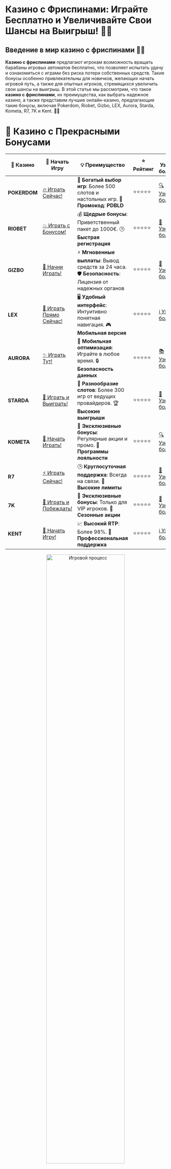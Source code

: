 # **Казино с Фриспинами: Играйте Бесплатно и Увеличивайте Свои Шансы на Выигрыш! 🎰🎁**

## Введение в мир **казино с фриспинами** 🎲✨

**Казино с фриспинами** предлагают игрокам возможность вращать барабаны игровых автоматов бесплатно, что позволяет испытать удачу и ознакомиться с играми без риска потери собственных средств. Такие бонусы особенно привлекательны для новичков, желающих начать игровой путь, а также для опытных игроков, стремящихся увеличить свои шансы на выигрыш. В этой статье мы рассмотрим, что такое **казино с фриспинами**, их преимущества, как выбрать надежное казино, а также представим лучшие онлайн-казино, предлагающие такие бонусы, включая Pokerdom, Riobet, Gizbo, LEX, Aurora, Starda, Kometa, R7, 7K и Kent. 🚀💡

# 🌟 Казино с Прекрасными Бонусами

| 🎲 **Казино** | 🔗 **Начать Игру** | 💡 **Преимущество** | ⭐ **Рейтинг** | 🔗 **Узнать больше** | 🆕 **Новая информация** |
|--------------|---------------------|---------------------|----------------|----------------------|-------------------------|
| **POKERDOM**  | [🔥 Играть Сейчас!](https://brandplay.link/4k77v2yx) | 🎉 **Богатый выбор игр**: Более 500 слотов и настольных игр. 🎁 **Промокод**: **PDBLD** | ⭐⭐⭐⭐⭐ | [🔍 Узнать больше](https://brandplay.link/4k77v2yx) | 🏆 **Победители турниров** получают эксклюзивные подарки! |
| **RIOBET**    | [💥 Играть с Бонусом!](https://brandplay.link/7xBLTPyj) | 💰 **Щедрые бонусы**: Приветственный пакет до 1000€. 🕒 **Быстрая регистрация** | ⭐⭐⭐⭐⭐ | [📖 Узнать больше](https://brandplay.link/7xBLTPyj) | 💬 **Поддержка 24/7** для комфортной игры в любое время! |
| **GIZBO**     | [🚀 Начни Играть!](https://brandplay.link/bprXw4YV) | ⚡ **Мгновенные выплаты**: Вывод средств за 24 часа. 🛡️ **Безопасность**: Лицензия от надежных органов | ⭐⭐⭐⭐⭐ | [📝 Узнать больше](https://brandplay.link/bprXw4YV) | 🔒 **SSL-шифрование** для максимальной безопасности данных игроков. |
| **LEX**       | [💎 Играть Прямо Сейчас!](https://brandplay.link/zW4hdDFV) | 🖥️ **Удобный интерфейс**: Интуитивно понятная навигация. 🎮 **Мобильная версия** | ⭐⭐⭐⭐⭐ | [ℹ️ Узнать больше](https://brandplay.link/zW4hdDFV) | 📱 **Поддержка всех мобильных устройств** для удобства игры в любом месте. |
| **AURORA**    | [✨ Играть Тут!](https://10trafic-stat2.com/click/668546556bcc6313411604bd/6766/13032/subaccount) | 📱 **Мобильная оптимизация**: Играйте в любое время. 🔒 **Безопасность данных** | ⭐⭐⭐⭐⭐ | [📚 Узнать больше](https://10trafic-stat2.com/click/668546556bcc6313411604bd/6766/13032/subaccount) | 🌍 **Международная лицензия** на деятельность в разных странах. |
| **STARDА**    | [🎉 Играть и Выиграть!](https://brandplay.link/fB7xwRFL) | 🎰 **Разнообразие слотов**: Более 300 игр от ведущих провайдеров. 🏆 **Высокие выигрыши** | ⭐⭐⭐⭐⭐ | [🔎 Узнать больше](https://brandplay.link/fB7xwRFL) | 🎉 **Ежемесячные турниры** с крупными призами! |
| **KOMETA**    | [🎁 Начать Играть!](https://brandplay.link/8ZymQJV8) | 🎁 **Эксклюзивные бонусы**: Регулярные акции и промо. 🔄 **Программы лояльности** | ⭐⭐⭐⭐⭐ | [🔍 Узнать больше](https://brandplay.link/8ZymQJV8) | 🌟 **Персонализированные предложения** для долгосрочных игроков. |
| **R7**        | [⚡ Играть Сейчас!](https://brandplay.link/bMd3Yjsw) | 🕒 **Круглосуточная поддержка**: Всегда на связи. 💸 **Высокие лимиты** | ⭐⭐⭐⭐⭐ | [📖 Узнать больше](https://brandplay.link/bMd3Yjsw) | 🎯 **Рейтинг игроков** для лучших участников. |
| **7K**        | [🎯 Играть и Побеждать!](https://brandplay.link/BvQyFShp) | 🌟 **Эксклюзивные бонусы**: Только для VIP игроков. 🎉 **Сезонные акции** | ⭐⭐⭐⭐⭐ | [📝 Узнать больше](https://brandplay.link/BvQyFShp) | 🥇 **Особые привилегии** для постоянных игроков. |
| **KENT**      | [🔑 Начать Игру!](https://brandplay.link/Fv2WP3js) | 📈 **Высокий RTP**: Более 98%. 💼 **Профессиональная поддержка** | ⭐⭐⭐⭐⭐ | [ℹ️ Узнать больше](https://brandplay.link/Fv2WP3js) | 💬 **Поддержка на нескольких языках** для удобства игроков. |

<div align="center"> <img src="https://i.pinimg.com/originals/1d/b3/25/1db325483acbe642c6d4e6fdd73a4988.gif" alt="Игровой процесс" width="70%"> </div>
---

# 🚀 Быстрые Выигрыши и Поддержка

| 🎲 **Казино** | 🔗 **Начать Игру** | 💡 **Преимущество** | ⭐ **Рейтинг** | 🔗 **Узнать больше** | 🆕 **Новая информация** |
|--------------|---------------------|---------------------|----------------|----------------------|-------------------------|
| **GAMA**      | [🎯 Играть Прямо Сейчас!](https://brandplay.link/j6NMKsDz) | 🔍 **Интуитивный интерфейс**: Легкость использования. 🏅 **Престижные турниры** | ⭐⭐⭐⭐☆ | [🔎 Узнать больше](https://brandplay.link/j6NMKsDz) | 🏆 **Турниры с большими призами** каждый месяц. |
| **ONION**     | [💥 Играть и Выигрывать!](https://brandplay.link/zBGRVpQ9) | 🤑 **Низкие ставки**: Идеально для начинающих. 🔄 **Быстрые выводы** | ⭐⭐⭐⭐☆ | [🔍 Узнать больше](https://brandplay.link/zBGRVpQ9) | 🎮 **Казино для новичков** с простыми правилами. |
| **ЧЕМПИОН**   | [🏅 Играть в Турнире!](https://temon-gter.cfd/go/lRq?p80412p304504pcc44t17455) | 🏅 **Лояльная программа**: Награды за активность. 🎁 **Ежемесячные бонусы** | ⭐⭐⭐⭐☆ | [📖 Узнать больше](https://temon-gter.cfd/go/lRq?p80412p304504pcc44t17455) | 🥇 **Турниры и лояльность** — каждый шаг вознаграждается. |
| **VAVADA**    | [🚀 Играть Без Ожидания!](https://vavadapartner.pro/?promo=ea5c9275-6854-4505-94fc-95ab18221945-linkb2) | 🚀 **Быстрая регистрация**: Начните играть мгновенно. 🔐 **Безопасные транзакции** | ⭐⭐⭐⭐☆ | [📝 Узнать больше](https://vavadapartner.pro/?promo=ea5c9275-6854-4505-94fc-95ab18221945-linkb2) | 🏆 **Программа для новых игроков** с бонусами за регистрацию. |
| **FRIENDS**   | [🎉 Играть и Развлекаться!](https://gofriends.mba/linkb2) | 🤝 **Социальные игры**: Играйте с друзьями. 🌐 **Мультиплатформенность** | ⭐⭐⭐⭐☆ | [ℹ️ Узнать больше](https://gofriends.mba/linkb2) | 🎮 **Играйте с друзьями** и зарабатывайте бонусы за совместные действия. |
| **1WIN**      | [⚡ Играть и Выигрывать!](https://brandplay.link/smXVpBbG) | 🏆 **Спортивные ставки**: Широкий выбор видов спорта. 💵 **Высокие коэффициенты** | ⭐⭐⭐⭐☆ | [📚 Узнать больше](https://brandplay.link/smXVpBbG) | ⚽ **Бонусы на спортивные ставки** для активных игроков. |
| **DRIP**      | [💥 Играть Сразу!](https://drp-ircp01.com/c07e6a3db) | 🌐 **Инновационные игры**: Новейшие игровые технологии. 🛡️ **Высокая безопасность** | ⭐⭐⭐⭐☆ | [🔎 Узнать больше](https://drp-ircp01.com/c07e6a3db) | 🔧 **Инновационные функции** для удобства игры. |
| **JOYCASINO** | [🎰 Играть И Побеждать!](https://rpc30.call2me.pro/?/ru/registration?apkpop=0&partner=p24970p3291217pc98f) | 🎁 **Приятные бонусы**: Ежедневные акции и подарки. 🕹️ **Разнообразие игр** | ⭐⭐⭐⭐☆ | [🔍 Узнать больше](https://rpc30.call2me.pro/?/ru/registration?apkpop=0&partner=p24970p3291217pc98f) | 🎉 **Щедрые фриспины** для новых игроков. |
| **PLAYFORTUNA** | [🔥 Играть С Бонусом!](https://fortunapromo.net/alt/playfortuna/registration?0dc4a9362a71feb7e3f165fb8e766f70) | 🎉 **Регулярные акции**: Бонусы, фриспины и многое другое. 🏅 **Турниры** | ⭐⭐⭐⭐☆ | [📚 Узнать больше](https://fortunapromo.net/alt/playfortuna/registration?0dc4a9362a71feb7e3f165fb8e766f70) | 🎯 **Выгодные предложения** на популярные игры. |
| **SYKAA**     | [💸 Играть Сейчас!](https://s-two-way.com/?source=linkb2&pid=30697) | 💸 **Доступные ставки**: Идеально для новичков. 🎁 **Щедрые бонусы** | ⭐⭐⭐⭐☆ | [🔍 Узнать больше](https://s-two-way.com/?source=linkb2&pid=30697) | 💥 **Акции с большими бонусами** для новичков и опытных игроков. |

<div align="center"> <img src="https://schaeffers-cdn.s3.amazonaws.com/images/default-source/schaeffers-cdn-images/default-images/sectors/bigstock-casino-gambling-concept-with-f-369012793.jpg?sfvrsn=493ad806_4" alt="Игровой процесс" width="70%"> </div>
---

# 💸 Казино с Привлекательными Программами Лояльности

| 🎲 **Казино** | 🔗 **Начать Игру** | 💡 **Преимущество** | ⭐ **Рейтинг** | 🔗 **Узнать больше** | 🆕 **Новая информация** |
|--------------|---------------------|---------------------|----------------|----------------------|-------------------------|
| **KOMETA**    | [🎯 Начни Играть!](https://brandplay.link/8ZymQJV8) | 🎁 **Эксклюзивные бонусы**: Регулярные акции и промо. 🔄 **Программы лояльности** | ⭐⭐⭐⭐⭐ | [🔍 Узнать больше](https://brandplay.link/8ZymQJV8) | 🌟 **Персонализированные предложения** для долгосрочных игроков. |
| **1Xslots**   | [🏅 Играть Прямо Сейчас!](https://brandplay.link/hSB1khtr) | 🎉 **Множество акций**: Еженедельные бонусы и турниры. 🛡️ **Безопасность** | ⭐⭐⭐⭐⭐ | [📚 Узнать больше](https://brandplay.link/hSB1khtr) | 🏅 **Награды за активность**: участники программы лояльности получают специальные привилегии. |
| **R7**        | [🚀 Играть Сейчас!](https://brandplay.link/bMd3Yjsw) | 🕒 **Круглосуточная поддержка**: Всегда на связи. 💸 **Высокие лимиты** | ⭐⭐⭐⭐⭐ | [📖 Узнать больше](https://brandplay.link/bMd3Yjsw) | 💬 **VIP-поддержка** для постоянных игроков с приоритетом. |

<div align="center"> <img src="https://i.pinimg.com/originals/1d/b3/25/1db325483acbe642c6d4e6fdd73a4988.gif" alt="Игровой процесс" width="70%"> </div>
---

---

## Что такое **казино с фриспинами**? 🧐🔍

**Казино с фриспинами** — это онлайн-платформы, которые предлагают бесплатные вращения игровых автоматов в рамках различных бонусных акций. Фриспины могут быть частью приветственного пакета для новых игроков, регулярными акциями для постоянных клиентов или специальными предложениями во время праздников и событий.

### Основные виды фриспинов 📝✅

1. **Приветственные фриспины**: Бесплатные вращения, предоставляемые новым игрокам при регистрации.
2. **Фриспины за депозит**: Бесплатные вращения, получаемые при внесении первого депозита или последующих пополнениях счета.
3. **Фриспины без депозита**: Бесплатные вращения, предоставляемые без необходимости внесения депозита.
4. **Фриспины за лояльность**: Бесплатные вращения, предоставляемые постоянным игрокам в рамках программы лояльности.
5. **Сезонные и тематические фриспины**: Бесплатные вращения, приуроченные к праздникам, событиям или новым играм.

---

## Преимущества **казино с фриспинами** 🏆🎰

### 1. **Бесплатная игра** 🎁🆓

Фриспины позволяют игрокам наслаждаться азартными играми без необходимости вкладывать собственные деньги. Это отличный способ попробовать новые слоты и понять их механику.

### 2. **Увеличенные шансы на выигрыш** 💸🎯

Использование фриспинов увеличивает количество вращений барабанов, что повышает вероятность получения выигрышей без дополнительных затрат.

### 3. **Познакомиться с новыми играми** 🎮📚

Фриспины дают возможность опробовать новые игровые автоматы и провайдеров, что помогает игрокам расширить свой игровой опыт.

### 4. **Участие в акциях и турнирах** 🎉🏅

Многие казино предлагают специальные акции и турниры, где фриспины могут стать дополнительным бонусом для участников, увеличивая их шансы на выигрыш.

---

## Как выбрать надежное **казино с фриспинами**? 🧐✅

### 1. **Проверка лицензии и регулирования** 🏢🔍

Убедитесь, что казино имеет действующую лицензию от авторитетного регулятора, такого как Malta Gaming Authority (MGA), UK Gambling Commission или Curacao eGaming. Это гарантирует безопасность и честность игры.

### 2. **Репутация и отзывы** 📝⭐

Читайте отзывы других игроков и рейтинги казино. Надежные казино обычно имеют положительные отзывы и высокие оценки от пользователей.

### 3. **Ассортимент игр** 🎮🎰

Выбирайте казино с широким выбором игр от проверенных провайдеров. Это обеспечит разнообразие и высокое качество игрового процесса.

### 4. **Условия бонусов** 📜🔍

Внимательно изучите условия использования фриспинов. Обратите внимание на требования по отыгрышу, максимальные суммы выигрыша и доступные игры для бонусов.

### 5. **Поддержка клиентов** 📞💬

Надежное казино должно предлагать качественную поддержку клиентов через различные каналы связи, такие как чат, электронная почта или телефон, доступную 24/7.

---

## Лучшие казино с **фриспинами** 🏅🎲

### 1. **Pokerdom** 🏆🎰

#### Основные характеристики:
- **Лицензия:** Curacao eGaming
- **Ассортимент игр:** Слоты, покер, рулетка, живое казино
- **Бонусы:** Приветственный бонус до $500 + 100 бесплатных спинов
- **Методы оплаты:** Банковские карты, электронные кошельки, криптовалюты
- **Поддержка клиентов:** 24/7 через чат и электронную почту

#### Преимущества:
- **Интеграция с покерной платформой:** Идеально подходит для любителей покера.
- **Широкий выбор игр:** Включая **фриспины** на популярных слотах.
- **Высокие лимиты на ставки и быстрые выплаты:** Подходит для игроков с крупными бюджетами.

### 2. **Riobet** 🎮💎

#### Основные характеристики:
- **Лицензия:** Malta Gaming Authority (MGA)
- **Ассортимент игр:** Слоты, настольные игры, спортивные ставки, живое казино
- **Бонусы:** Приветственный пакет до €1000 + 200 бесплатных спинов
- **Методы оплаты:** Visa, MasterCard, PayPal, Skrill
- **Поддержка клиентов:** Чат и телефон

#### Преимущества:
- **Интеграция спортивных ставок и казино:** Идеально для тех, кто любит ставить на спорт.
- **Высокое качество обслуживания клиентов:** Профессиональная и быстрая поддержка.
- **Регулярные акции и турниры:** Повышают шансы на выигрыш и делают игру более интересной.

### 3. **Gizbo** 💰🎉

#### Основные характеристики:
- **Лицензия:** UK Gambling Commission
- **Ассортимент игр:** Слоты, рулетка, блэкджек, живое казино
- **Бонусы:** Приветственный бонус до £500 + 50 бесплатных спинов
- **Методы оплаты:** Банковские карты, электронные кошельки, криптовалюты
- **Поддержка клиентов:** 24/7 через чат и электронную почту

#### Преимущества:
- **Многообразие игр от топовых провайдеров:** Отличный выбор для всех типов игроков.
- **Быстрые выплаты и разнообразные методы депозита:** Удобство и скорость транзакций.
- **Надежная система безопасности:** Современные технологии шифрования данных.

### 4. **LEX** 🦁✨

#### Основные характеристики:
- **Лицензия:** Curacao eGaming
- **Ассортимент игр:** Слоты, покер, рулетка, живое казино
- **Бонусы:** Приветственный бонус до $300 + 150 бесплатных спинов
- **Методы оплаты:** Visa, MasterCard, Neteller, Skrill
- **Поддержка клиентов:** 24/7 через чат и электронную почту

#### Преимущества:
- **Оптимизировано для мобильных устройств:** Отличная работа на смартфонах и планшетах.
- **Большой выбор игр от ведущих провайдеров:** Включая популярные слоты с фриспинами.
- **Отличное качество графики и интерфейса:** Удобный и привлекательный дизайн.

### 5. **Aurora** 🏅🎲

#### Основные характеристики:
- **Лицензия:** Malta Gaming Authority (MGA)
- **Ассортимент игр:** Слоты, настольные игры, видеопокер, живое казино
- **Бонусы:** Приветственный бонус до €400 + 100 бесплатных спинов
- **Методы оплаты:** Банковские карты, электронные кошельки, банковские переводы
- **Поддержка клиентов:** Чат и электронная почта

#### Преимущества:
- **Один из старейших и самых надёжных операторов:** Высокий уровень доверия среди игроков.
- **Инновационные игры и эксклюзивные предложения:** Постоянное обновление ассортимента.
- **Высокие лимиты на ставки и быстрые выплаты:** Подходит для игроков, желающих делать крупные ставки.

### 6. **Starda** 🎰🦊

#### Основные характеристики:
- **Лицензия:** Curacao eGaming
- **Ассортимент игр:** Слоты, рулетка, блэкджек, живое казино
- **Бонусы:** Приветственный бонус до $250 + 75 бесплатных спинов
- **Методы оплаты:** Visa, MasterCard, Skrill, Neteller
- **Поддержка клиентов:** 24/7 через чат и электронную почту

#### Преимущества:
- **Интерактивная игровая платформа с миссиями и наградами:** Увлекательный игровой процесс.
- **Широкий выбор игр от топовых провайдеров:** Высококачественные слоты и настольные игры.
- **Отличное обслуживание клиентов и быстрая поддержка:** Профессиональная и оперативная помощь.

### 7. **Kometa** 🎮💎

#### Основные характеристики:
- **Лицензия:** Malta Gaming Authority (MGA)
- **Ассортимент игр:** Слоты, покер, рулетка, живое казино
- **Бонусы:** Приветственный бонус до $600 + 200 бесплатных спинов
- **Методы оплаты:** Банковские карты, электронные кошельки, криптовалюты
- **Поддержка клиентов:** 24/7 через чат и электронную почту

#### Преимущества:
- **Большой выбор слотов и настольных игр:** Подходит для игроков с разными предпочтениями.
- **Поддержка криптовалют для быстрого вывода средств:** Удобство и скорость транзакций.
- **Регулярные акции и бонусы для постоянных игроков:** Повышают шансы на выигрыш.
- **Высокие стандарты безопасности:** Защита личных и финансовых данных.

### 8. **R7** 🐼👑

#### Основные характеристики:
- **Лицензия:** Malta Gaming Authority (MGA)
- **Ассортимент игр:** Слоты, настольные игры, видеопокер, живое казино
- **Бонусы:** Приветственный бонус до €500 + 150 бесплатных спинов
- **Методы оплаты:** Visa, MasterCard, Skrill, Neteller
- **Поддержка клиентов:** 24/7 через чат и электронную почту

#### Преимущества:
- **Удобный интерфейс и приятный дизайн:** Легкость навигации и эстетика.
- **Высокие стандарты безопасности и честности:** Надежные технологии шифрования.
- **Программа лояльности и VIP-услуги:** Вознаграждения для постоянных игроков.
- **Большой выбор игр от проверенных провайдеров:** Высокое качество игрового процесса.

### 9. **7K** 🎲💼

#### Основные характеристики:
- **Лицензия:** UK Gambling Commission
- **Ассортимент игр:** Слоты, рулетка, блэкджек, живое казино
- **Бонусы:** Приветственный бонус до £700 + 300 бесплатных спинов
- **Методы оплаты:** Банковские карты, электронные кошельки, банковские переводы
- **Поддержка клиентов:** Чат и телефон

#### Преимущества:
- **Интеграция спортивных ставок и казино:** Идеально для любителей спорта и азартных игр.
- **Широкий выбор демо-слотов и провайдеров:** Большой ассортимент и высокое качество игр.
- **Надёжное и быстрое обслуживание:** Эффективная поддержка клиентов.
- **Высокие лимиты на ставки:** Подходит для хайроллеров.

### 10. **Kent** 🎰🔄

#### Основные характеристики:
- **Лицензия:** Malta Gaming Authority (MGA)
- **Ассортимент игр:** Слоты, настольные игры, видеопокер, живое казино
- **Бонусы:** Приветственный бонус до €600 + 250 бесплатных спинов
- **Методы оплаты:** Visa, MasterCard, Skrill, Neteller, криптовалюты
- **Поддержка клиентов:** 24/7 через чат и электронную почту

#### Преимущества:
- **Современный дизайн и удобный интерфейс:** Привлекательная и интуитивно понятная платформа.
- **Большой выбор игр от проверенных провайдеров:** Высокое качество игрового процесса.
- **Высокие лимиты на депозиты и быстрые выплаты:** Удобство и эффективность транзакций.
- **Регулярные акции и бонусы:** Повышают шансы на выигрыш и делают игру более интересной.

---

## Как воспользоваться **фриспинами**? 🧠💡

### 1. **Регистрация в онлайн-казино** 🏢✅

Для начала игры с фриспинами необходимо зарегистрироваться в одном из лучших онлайн-казино, таких как Pokerdom, Riobet или Gizbo. При регистрации обычно требуется предоставить основные данные, такие как имя, адрес электронной почты и номер телефона.

### 2. **Получение бонуса с фриспинами** 🎁🆓

После регистрации перейдите в раздел "Бонусы" или "Акции" и выберите предложение с фриспинами. Бонус может быть автоматически зачислен на ваш счет или потребовать ввода специального промокода.

### 3. **Выбор игры и использование фриспинов** 🎰🔄

Выберите интересующий вас слот из ассортимента казино и начните играть с использованием полученных фриспинов. Это позволит вам испытать игру и попробовать выиграть реальные деньги без дополнительных затрат.

### 4. **Выполнение условий отыгрыша** 📜🔍

Чтобы вывести выигранные средства, необходимо выполнить условия отыгрыша, которые обычно включают оборот бонусной суммы определенное количество раз. Внимательно изучите условия бонуса, чтобы избежать недоразумений.

---

## Стратегии для успешной игры в **казино с фриспинами** 🧠💡

### 1. **Управление банкроллом** 💳📊

Определите свой бюджет перед началом игры и придерживайтесь его. Разделите свой банкролл на небольшие суммы для каждой игровой сессии, чтобы продлить удовольствие и снизить риски.

### 2. **Выбор правильных игр** 🎯💰

Используйте фриспины на слотах с высоким RTP (процент возврата игроку) и популярными бонусными функциями. Это увеличит ваши шансы на выигрыш.

### 3. **Использование бонусов и акций** 🎁✨

Многие казино предлагают дополнительные фриспины и бонусы для постоянных игроков. Используйте эти предложения, чтобы увеличить свой банкролл и получить дополнительные шансы на выигрыш.

### 4. **Изучение таблицы выплат** 📚🔍

Ознакомьтесь с таблицей выплат выбранного слота, чтобы понять, какие комбинации символов приносят наибольшие выигрыши и какие бонусные функции доступны в игре.

### 5. **Игра с умом** 🧠🔍

Не пытайтесь отыграться после проигрыша и избегайте азартных игр под влиянием эмоций. Играйте осознанно и придерживайтесь своих стратегий.

---

## Безопасность и ответственность при использовании **казино с фриспинами** 🔒🛡️

### 1. **Выбор надежного казино** 🏢✅

Убедитесь, что выбранное казино имеет действующую лицензию от авторитетного регулятора и положительные отзывы от игроков. Это гарантирует безопасность ваших данных и честность игр.

### 2. **Играйте ответственно** 🧘‍♂️🕰️

Хотя игра с фриспинами не требует вложений, важно контролировать время и усилия, потраченные на игру. Установите для себя лимиты и придерживайтесь их, чтобы избежать игровой зависимости.

### 3. **Использование инструментов самоконтроля** 📅⏰

Многие онлайн-казино предлагают инструменты для установки лимитов по депозитам, ставкам и времени игры. Используйте эти инструменты, чтобы поддерживать контроль над своей игрой и предотвращать возможные проблемы.

---

## Заключение: Играйте в **казино с фриспинами** и выигрывайте реальные деньги бесплатно! 🏁🎉

**Казино с фриспинами** предоставляют отличный способ начать игровой путь без финансовых вложений. Они позволяют познакомиться с платформой, протестировать игры и, возможно, выиграть реальные деньги без риска. Следуйте нашим советам по выбору надежного казино, используйте фриспины ответственно и наслаждайтесь игровым процессом. Удачи и больших выигрышей! 🍀💰🎰

---

## Часто задаваемые вопросы (FAQ) ❓📚

### 1. Что такое **казино с фриспинами**? 🎰🌐

**Казино с фриспинами** — это онлайн-платформы, предлагающие бесплатные вращения игровых автоматов в рамках различных бонусных акций. Это могут быть приветственные фриспины для новых игроков, бонусные спины за депозит или специальные предложения для постоянных клиентов.

### 2. Как получить фриспины в онлайн-казино? 🆓🎁

Для получения фриспинов необходимо зарегистрироваться в одном из онлайн-казино, предлагающих такие бонусы. После регистрации бонус может быть автоматически зачислен на ваш счет или потребовать ввода специального промокода. Иногда фриспины предоставляются за внесение первого депозита или участие в акциях.

### 3. Можно ли вывести выигранные средства с фриспинов? 💸❓

Да, можно, но для этого необходимо выполнить условия отыгрыша, указанные в правилах бонуса. Обычно это включает оборот бонусной суммы определенное количество раз. Важно внимательно изучить условия, чтобы избежать недоразумений.

### 4. Какие преимущества у **казино с фриспинами**? 💡✨

Основные преимущества включают возможность игры без финансовых рисков, увеличение шансов на выигрыш, ознакомление с новыми играми и провайдерами, а также участие в специальных акциях и турнирах с дополнительными бонусами.

### 5. Есть ли риски при использовании **казино с фриспинами**? ⚠️🔍

Основные риски связаны с выполнением условий отыгрыша и возможными ограничениями на вывод средств. Важно выбирать надежные казино и внимательно читать условия бонусов, чтобы избежать неожиданных требований и ограничений.

---

**Наслаждайтесь игрой и удачи вам в мире казино с фриспинами! 🎰💎✨**
